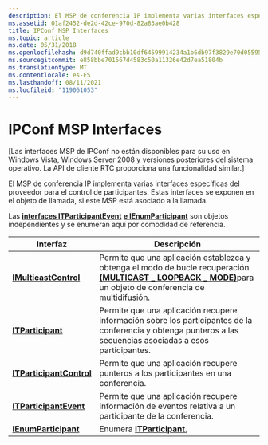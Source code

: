 ```yaml
---
description: El MSP de conferencia IP implementa varias interfaces específicas del proveedor para el control de participantes. Estas interfaces se exponen en el objeto de llamada, si este MSP está asociado a la llamada.
ms.assetid: 01af2452-de2d-42ce-970d-82a83ae0b428
title: IPConf MSP Interfaces
ms.topic: article
ms.date: 05/31/2018
ms.openlocfilehash: d9d740ffad9cbb10df64599914234a1b6db97f3829e70d055958290ae55935ec
ms.sourcegitcommit: e858bbe701567d4583c50a11326e42d7ea51804b
ms.translationtype: MT
ms.contentlocale: es-ES
ms.lasthandoff: 08/11/2021
ms.locfileid: "119061053"
---
```

# <a name="ipconf-msp-interfaces"></a>IPConf MSP Interfaces

\[Las interfaces MSP de IPConf no están disponibles para su uso en Windows Vista, Windows Server 2008 y versiones posteriores del sistema operativo. La API de cliente RTC proporciona una funcionalidad similar.\]

El MSP de conferencia IP implementa varias interfaces específicas del proveedor para el control de participantes. Estas interfaces se exponen en el objeto de llamada, si este MSP está asociado a la llamada.

Las [**interfaces ITParticipantEvent**](itparticipantevent.md) [**e IEnumParticipant**](ienumparticipant.md) son objetos independientes y se enumeran aquí por comodidad de referencia.



| Interfaz                                            | Descripción                                                                                                                                               |
|------------------------------------------------------|-----------------------------------------------------------------------------------------------------------------------------------------------------------|
| [**IMulticastControl**](imulticastcontrol.md)       | Permite que una aplicación establezca y obtenga el modo de bucle recuperación [**(MULTICAST \_ LOOPBACK \_ MODE)**](multicast-loopback-mode.md)para un objeto de conferencia de multidifusión. |
| [**ITParticipant**](itparticipant.md)               | Permite que una aplicación recupere información sobre los participantes de la conferencia y obtenga punteros a las secuencias asociadas a esos participantes.             |
| [**ITParticipantControl**](itparticipantcontrol.md) | Permite que una aplicación recupere punteros a los participantes en una conferencia.                                                                           |
| [**ITParticipantEvent**](itparticipantevent.md)     | Permite que una aplicación recupere información de eventos relativa a un participante de la conferencia.                                                                  |
| [**IEnumParticipant**](ienumparticipant.md)         | Enumera [**ITParticipant.**](itparticipant.md)                                                                                                        |



 

 

 



